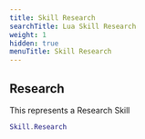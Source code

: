 ```yaml
---
title: Skill Research
searchTitle: Lua Skill Research
weight: 1
hidden: true
menuTitle: Skill Research
---
```

## Research

This represents a Research Skill
```lua
Skill.Research
```
